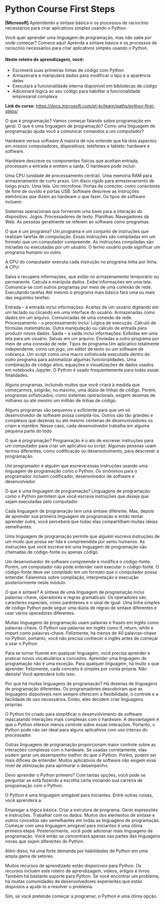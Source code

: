 # Python Course First Steps
**[Microsoft]** Aprendendo a sintaxe básica e os processos de raciocínio necessários para criar aplicativos simples usando o Python.

Você quer aprender uma linguagem de programação, mas não sabe por onde começar? Comece aqui! Aprenda a sintaxe básica e os processos de raciocínio necessários para criar aplicativos simples usando o Python.

#### Neste roteiro de aprendizagem, você:

- Escreverá suas primeiras linhas de código com Python
- Armazenará e manipulará dados para modificar o tipo e a aparência deles
- Executará a funcionalidade interna disponível em bibliotecas de código
- Adicionará lógica ao seu código para habilitar a funcionalidade empresarial complexa

**Link do curso:** https://docs.microsoft.com/pt-br/learn/paths/python-first-steps/

O que é programação?
Vamos começar falando sobre programação em geral. O que é uma linguagem de programação? Como uma linguagem de programação ajuda você a comunicar comandos a um computador?

Hardware versus software
A maioria de nós entende que há dois aspectos em nossos computadores, dispositivos, telefones e tablets: hardware e software.

Hardware descreve os componentes físicos que aceitam entrada, processam a entrada e emitem a saída. O hardware pode incluir:

Uma CPU (unidade de processamento central).
Uma memória RAM para armazenamento de curto prazo.
Um disco rígido para armazenamento de longo prazo.
Uma tela.
Um microfone.
Portas de conector, como conectores de fone de ouvido e portas USB.
Software descreve as instruções eletrônicas que dizem ao hardware o que fazer. Os tipos de software incluem:

Sistemas operacionais que fornecem uma base para a interação do dispositivo.
Jogos.
Processadores de texto.
Planilhas.
Navegadores da Web.
As pessoas geralmente se referem ao software como programas.

O que é um programa?
Um programa é um conjunto de instruções que realizam tarefas de computação. Essas instruções são compiladas em um formato que um computador compreende. As instruções compiladas são iniciadas ou executadas por um usuário. O termo usuário pode significar um programa humano ou outro.

A CPU do computador executa cada instrução no programa linha por linha. A CPU:

Salva e recupera informações, que estão no armazenamento temporário ou permanente.
Calcula e manipula dados.
Exibe informações em uma tela.
Comunica-se com outros programas por meio de uma conexão de rede.
Executando tarefas
Até mesmo o programa mais básico fará uma ou mais das seguintes tarefas:

Entrada – a entrada inclui informações:
Aceitas de um usuário digitando em um teclado ou clicando em uma interface do usuário.
Armazenadas como dados em um arquivo.
Comunicadas de uma conexão de rede.
Processamento – o processamento inclui:
Lógica de execução.
Cálculo de fórmulas matemáticas.
Outra manipulação ou cálculo de entrada para produzir novos dados.
Saída – a saída inclui informações:
Exibidas em uma tela para um usuário.
Salvas em um arquivo.
Enviadas a outro programa por meio de uma conexão de rede.
Tipos de programa
Um aplicativo totalmente independente, como um jogo, um editor de texto ou um software de cobrança.
Um script como uma macro sofisticada executada dentro de outro programa para automatizar algumas funcionalidades.
Uma combinação de código ativo, equações e visualizações de dados usados em notebooks Jupyter.
O Python é usado frequentemente para todas essas finalidades.

Alguns programas, incluindo muitos que você criará à medida que começarmos, exigirão, no máximo, uma dúzia de linhas de código. Porém, programas sofisticados, como sistemas operacionais, exigem dezenas de milhares ou até mesmo um milhão de linhas de código.

Alguns programas são pequenos o suficiente para que um só desenvolvedor de software possa compilá-los. Outros são tão grandes e complexos que dezenas ou até mesmo centenas de desenvolvedores os criam e mantêm. Nesse caso, cada desenvolvedor trabalha em alguma pequena parte do todo.

O que é programação?
Programação é o ato de escrever instruções para um computador para criar um aplicativo ou script. Algumas pessoas usam termos diferentes, como codificação ou desenvolvimento, para descrever a programação.

Um programador é alguém que escreve essas instruções usando uma linguagem de programação como o Python. Os sinônimos para o programador incluem codificador, desenvolvedor de software e desenvolvedor.

O que é uma linguagem de programação?
Linguagens de programação como o Python permitem que você escreva instruções que deseja que sejam executadas pelo computador.

Cada linguagem de programação tem uma sintaxe diferente. Mas, depois de aprender sua primeira linguagem de programação e então tentar aprender outra, você perceberá que todas elas compartilham muitas ideias semelhantes.

Uma linguagem de programação permite que alguém escreva instruções de um modo que possa ser lida e compreendida por seres humanos. As instruções que você escreve em uma linguagem de programação são chamadas de código-fonte ou apenas código.

Um desenvolvedor de software compreende e modifica o código-fonte. Porém, um computador não pode entender nem executar o código-fonte. O código-fonte deve ser compilado em um formato que o computador possa entender. Falaremos sobre compilação, interpretação e execução posteriormente neste módulo.

O que é sintaxe?
A sintaxe de uma linguagem de programação inclui palavras-chave, operadores e regras gramaticais. Os operadores são caracteres especiais, como parênteses e o sinal de igual. Uma linha simples de código Python pode seguir uma dúzia de regras de sintaxe diferentes e usar vários operadores diferentes.

Muitas linguagens de programação usam palavras e frases em inglês como palavras-chave. O Python usa palavras em inglês como if, return, while e import como palavras-chave. Felizmente, há menos de 40 palavras-chave no Python, portanto, você não precisa conhecer o inglês antes de começar a usar o Python.

Para se tornar fluente em qualquer linguagem, você precisa aprender e praticar novos vocabulários e conceitos. Aprender uma linguagem de programação não é uma exceção. Para qualquer linguagem, há muito o que aprender. Felizmente, cada conceito é simples por conta própria. Não desista! Você aprenderá tudo isso.

Por que há muitas linguagens de programação?
Há dezenas de linguagens de programação diferentes. Os programadores descobriram que as linguagens disponíveis nem sempre oferecem a flexibilidade, o controle e a facilidade de uso necessários. Então, eles decidem criar linguagens próprias.

O Python foi criado para simplificar o desenvolvimento de software mascarando interações mais complexas com o hardware. A desvantagem é que o Python oferece menos controle sobre essas interações. Portanto, o Python pode não ser ideal para alguns aplicativos com uso intenso do processador.

Outras linguagens de programação proporcionam maior controle sobre as interações complexas com o hardware. Se usadas corretamente, elas podem gerar um desempenho melhor do que o Python. Porém, podem ser mais difíceis de entender. Muitos aplicativos de software não exigem esse nível de otimização para aprimorar o desempenho.

Devo aprender o Python primeiro?
Com tantas opções, você pode se perguntar se está fazendo a escolha certa iniciando sua carreira de programação com o Python.

O Python é uma linguagem amigável para iniciantes. Entre outras coisas, você aprenderá a:

Empregar a lógica básica.
Criar a estrutura de programa.
Gerar expressões e instruções.
Trabalhar com os dados.
Muitos dos elementos de sintaxe e outros conceitos são semelhantes em todas as linguagens de programação. Começar com uma linguagem amigável para iniciantes é uma ótima primeira etapa. Posteriormente, você pode adicionar mais linguagens de programação. Você então se concentrará apenas nas partes das linguagens novas que sejam diferentes do Python.

Além disso, há uma forte demanda por habilidades de Python em uma ampla gama de setores.

Muitos recursos de aprendizado estão disponíveis para Python. Os recursos incluem este roteiro de aprendizagem, vídeos, artigos e livros. Também há bastante suporte para Python. Se você encontrar um problema, há muitas comunidades de desenvolvedores experientes que estão dispostos a ajudá-lo a resolver o problema.

Sim, se você pretende começar a programar, o Python é uma ótima opção.

